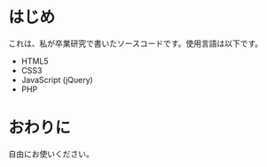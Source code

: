 # はじめ
これは、私が卒業研究で書いたソースコードです。使用言語は以下です。
- HTML5
- CSS3
- JavaScript (jQuery)
- PHP

# おわりに
自由にお使いください。
